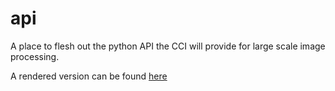 api
===

A place to flesh out the python API the CCI will provide for large scale image processing.

A rendered version can be found [here](http://nbviewer.ipython.org/urls/raw.github.com/VUIIS/api/master/SpidersApi.ipynb)
